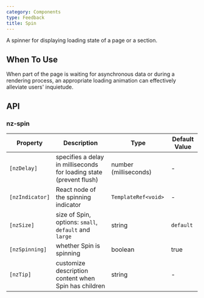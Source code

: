 ```yaml
---
category: Components
type: Feedback
title: Spin
---
```


A spinner for displaying loading state of a page or a section.

## When To Use

When part of the page is waiting for asynchronous data or during a rendering process, an appropriate loading animation can effectively alleviate users' inquietude.

## API

### nz-spin

| Property | Description | Type | Default Value |
| -------- | ----------- | ---- | ------------- |
| `[nzDelay]` | specifies a delay in milliseconds for loading state (prevent flush) | number (milliseconds) | - |
| `[nzIndicator]` | React node of the spinning indicator | `TemplateRef<void>` | - |
| `[nzSize]` | size of Spin, options: `small`, `default` and `large` | string | `default` |
| `[nzSpinning]` | whether Spin is spinning | boolean | true |
| `[nzTip]` | customize description content when Spin has children | string | - |
